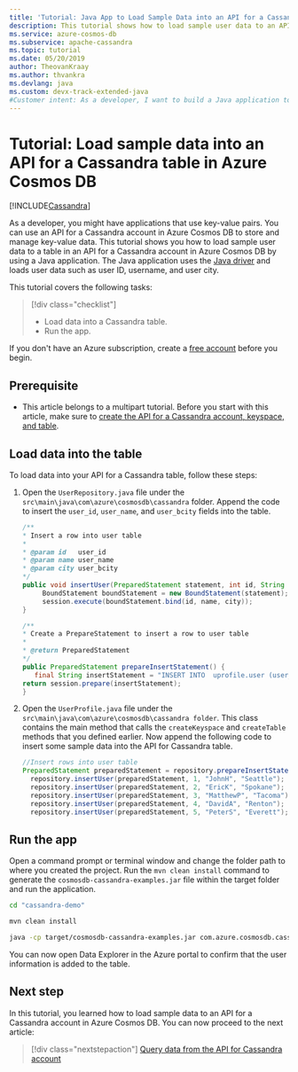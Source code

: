 ```yaml
---
title: 'Tutorial: Java App to Load Sample Data into an API for a Cassandra Table in Azure Cosmos DB'
description: This tutorial shows how to load sample user data to an API for a Cassandra table in Azure Cosmos DB by using a Java application.
ms.service: azure-cosmos-db
ms.subservice: apache-cassandra
ms.topic: tutorial
ms.date: 05/20/2019
author: TheovanKraay
ms.author: thvankra
ms.devlang: java
ms.custom: devx-track-extended-java
#Customer intent: As a developer, I want to build a Java application to load data to an API for a Cassandra table in Azure Cosmos DB. Customers want to store and manage the key-value data and use the global distribution, elastic scaling, multiregion, and other capabilities that are offered by Azure Cosmos DB.
---
```


# Tutorial: Load sample data into an API for a Cassandra table in Azure Cosmos DB
[!INCLUDE[Cassandra](../includes/appliesto-cassandra.md)]

As a developer, you might have applications that use key-value pairs. You can use an API for a Cassandra account in Azure Cosmos DB to store and manage key-value data. This tutorial shows you how to load sample user data to a table in an API for a Cassandra account in Azure Cosmos DB by using a Java application. The Java application uses the [Java driver](https://github.com/datastax/java-driver) and loads user data such as user ID, username, and user city.

This tutorial covers the following tasks:

> [!div class="checklist"]
> * Load data into a Cassandra table.
> * Run the app.

If you don't have an Azure subscription, create a [free account](https://azure.microsoft.com/free/?WT.mc_id=A261C142F) before you begin.

## Prerequisite

* This article belongs to a multipart tutorial. Before you start with this article, make sure to [create the API for a Cassandra account, keyspace, and table](create-account-java.md).

## Load data into the table

To load data into your API for a Cassandra table, follow these steps:

1. Open the `UserRepository.java` file under the `src\main\java\com\azure\cosmosdb\cassandra` folder. Append the code to insert the `user_id`, `user_name`, and `user_bcity` fields into the table.

   ```java
   /**
   * Insert a row into user table
   *
   * @param id   user_id
   * @param name user_name
   * @param city user_bcity
   */
   public void insertUser(PreparedStatement statement, int id, String name, String city) {
        BoundStatement boundStatement = new BoundStatement(statement);
        session.execute(boundStatement.bind(id, name, city));
   }

   /**
   * Create a PrepareStatement to insert a row to user table
   *
   * @return PreparedStatement
   */
   public PreparedStatement prepareInsertStatement() {
      final String insertStatement = "INSERT INTO  uprofile.user (user_id, user_name , user_bcity) VALUES (?,?,?)";
   return session.prepare(insertStatement);
   }
   ```

1. Open the `UserProfile.java` file under the `src\main\java\com\azure\cosmosdb\cassandra folder`. This class contains the main method that calls the `createKeyspace` and `createTable` methods that you defined earlier. Now append the following code to insert some sample data into the API for Cassandra table.

   ```java
   //Insert rows into user table
   PreparedStatement preparedStatement = repository.prepareInsertStatement();
     repository.insertUser(preparedStatement, 1, "JohnH", "Seattle");
     repository.insertUser(preparedStatement, 2, "EricK", "Spokane");
     repository.insertUser(preparedStatement, 3, "MatthewP", "Tacoma");
     repository.insertUser(preparedStatement, 4, "DavidA", "Renton");
     repository.insertUser(preparedStatement, 5, "PeterS", "Everett");
   ```

## Run the app

Open a command prompt or terminal window and change the folder path to where you created the project. Run the `mvn clean install` command to generate the `cosmosdb-cassandra-examples.jar` file within the target folder and run the application.

```bash
cd "cassandra-demo"

mvn clean install

java -cp target/cosmosdb-cassandra-examples.jar com.azure.cosmosdb.cassandra.examples.UserProfile
```

You can now open Data Explorer in the Azure portal to confirm that the user information is added to the table.

## Next step

In this tutorial, you learned how to load sample data to an API for a Cassandra account in Azure Cosmos DB. You can now proceed to the next article:

> [!div class="nextstepaction"]
> [Query data from the API for Cassandra account](query-data.md)
